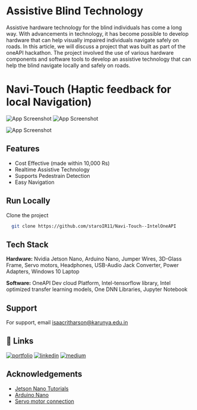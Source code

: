 
# Assistive Blind Technology
Assistive hardware technology for the blind individuals has come a long way. With advancements in technology, it has become possible to develop hardware that can help visually impaired individuals navigate safely on roads. In this article, we will discuss a project that was built as part of the oneAPI hackathon. The project involved the use of various hardware components and software tools to develop an assistive technology that can help the blind navigate locally and safely on roads.
# Navi-Touch (Haptic feedback for local Navigation)

![App Screenshot](https://miro.medium.com/v2/resize:fit:464/1*jbIR3WVz_-zvsSnYRv3h7A.gif)
![App Screenshot](https://miro.medium.com/v2/resize:fit:720/format:webp/1*kJRfosWaDWgxR-FPvsHWbg.png)


![App Screenshot](https://miro.medium.com/v2/resize:fit:720/format:webp/0*NJgFCiouEU853mXd.png)



 
## Features

- Cost Effective (made within 10,000 Rs)
- Realtime Assistive Technology
- Supports Pedestrain Detection
- Easy Navigation


## Run Locally

Clone the project

```bash
  git clone https://github.com/staroIR11/Navi-Touch--IntelOneAPI
```





## Tech Stack

**Hardware:** Nvidia Jetson Nano, Arduino Nano, Jumper Wires, 3D-Glass Frame, Servo motors, Headphones, USB-Audio Jack Converter, Power Adapters, Windows 10 Laptop

**Software:** OneAPI Dev cloud Platform, Intel-tensorflow library, Intel optimized transfer learning models, One DNN Libraries, Jupyter Notebook


## Support

For support, email isaacritharson@karunya.edu.in 

## 🔗 Links
[![portfolio](https://img.shields.io/badge/my_portfolio-000?style=for-the-badge&logo=ko-fi&logoColor=white)](https://katherineoelsner.com/)
[![linkedin](https://img.shields.io/badge/linkedin-0A66C2?style=for-the-badge&logo=linkedin&logoColor=white)](https://www.linkedin.com/in/isaac-ritharson-36924b209/)
[![medium](https://img.shields.io/badge/-link%20to%20medium-black)](https://medium.com/@isaacritharson/revolutionizing-blind-navigation-with-oneapi-e621b8cad0bf)


## Acknowledgements

 - [Jetson Nano Tutorials](https://developer.nvidia.com/embedded/learn/get-started-jetson-nano-devkit#write)
 - [Arduino Nano](https://store.arduino.cc/products/arduino-nano)
 - [Servo motor connection](https://docs.arduino.cc/learn/electronics/servo-motors)

